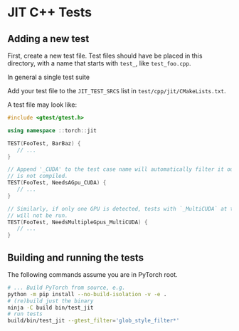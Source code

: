 # JIT C++ Tests

## Adding a new test
First, create a new test file. Test files should have be placed in this
directory, with a name that starts with `test_`, like `test_foo.cpp`.

In general a single test suite

Add your test file to the `JIT_TEST_SRCS` list in `test/cpp/jit/CMakeLists.txt`.

A test file may look like:
```cpp
#include <gtest/gtest.h>

using namespace ::torch::jit

TEST(FooTest, BarBaz) {
   // ...
}

// Append '_CUDA' to the test case name will automatically filter it out if CUDA
// is not compiled.
TEST(FooTest, NeedsAGpu_CUDA) {
   // ...
}

// Similarly, if only one GPU is detected, tests with `_MultiCUDA` at the end
// will not be run.
TEST(FooTest, NeedsMultipleGpus_MultiCUDA) {
   // ...
}
```

## Building and running the tests
The following commands assume you are in PyTorch root.

```bash
# ... Build PyTorch from source, e.g.
python -m pip install --no-build-isolation -v -e .
# (re)build just the binary
ninja -C build bin/test_jit
# run tests
build/bin/test_jit --gtest_filter='glob_style_filter*'
```
